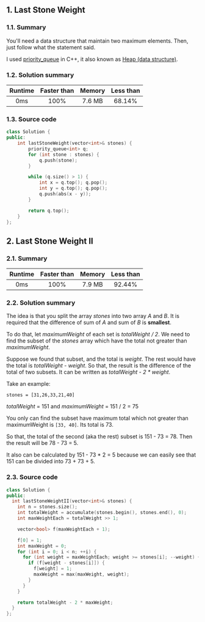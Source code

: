 ## 1. Last Stone Weight
### 1.1. Summary
You'll need a data structure that maintain two maximum elements.
Then, just follow what the statement said.

I used [priority_queue](https://www.cplusplus.com/reference/queue/priority_queue/) in C++, it also known as [Heap (data structure)](https://en.wikipedia.org/wiki/Heap_(data_structure)).

### 1.2. Solution summary
| Runtime  | Faster than | Memory   | Less than |
| :----:   | :----:      | :----:   | :----:    |
| 0ms      | 100%        | 7.6 MB   | 68.14%    |

### 1.3. Source code
```cpp
class Solution {
public:
    int lastStoneWeight(vector<int>& stones) {
        priority_queue<int> q;
        for (int stone : stones) {
            q.push(stone);
        }

        while (q.size() > 1) {
            int x = q.top(); q.pop();
            int y = q.top(); q.pop();
            q.push(abs(x - y));
        }

        return q.top();
    }
};
```

## 2. Last Stone Weight II
### 2.1. Summary
| Runtime  | Faster than | Memory   | Less than |
| :----:   | :----:      | :----:   | :----:    |
| 0ms      | 100%        | 7.9 MB   | 92.44%    |

### 2.2. Solution summary
The idea is that you split the array *stones* into two array *A* and *B*.
It is required that the difference of sum of *A* and sum of *B*
is **smallest**.

To do that, let *maximumWeight* of each set is *totalWeight / 2*.
We need to find the subset of the *stones* array which have the total
not greater than *maximumWeight*.

Suppose we found that subset, and the total is *weight*.
The rest would have the total is *totalWeight - weight*. So that,
the result is the difference of the total of two subsets. It can be
written as *totalWeight - 2 * weight*.

Take an example:
```
stones = [31,26,33,21,40]
```

*totalWeight* = 151 and *maximumWeight* = 151 / 2 = 75

You only can find the subset have maximum total which not greater
than maximumWeight is `[33, 40]`. Its total is 73.

So that, the total of the second (aka the rest) subset
is 151 - 73 = 78. Then the result will be 78 - 73 = 5.

It also can be calculated by 151 - 73 * 2 = 5 because we can easily
see that 151 can be divided into 73 + 73 + 5.

### 2.3. Source code
```cpp
class Solution {
public:
  int lastStoneWeightII(vector<int>& stones) {
    int n = stones.size();
    int totalWeight = accumulate(stones.begin(), stones.end(), 0);
    int maxWeightEach = totalWeight >> 1;

    vector<bool> f(maxWeightEach + 1);

    f[0] = 1;
    int maxWeight = 0;
    for (int i = 0; i < n; ++i) {
      for (int weight = maxWeightEach; weight >= stones[i]; --weight) {
        if (f[weight - stones[i]]) {
          f[weight] = 1;
          maxWeight = max(maxWeight, weight);
        }
      }
    }

    return totalWeight - 2 * maxWeight;
  }
};
```
